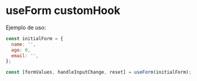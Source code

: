 # useForm customHook

Ejemplo de uso:

```javascript
const initialForm = {
  name: '',
  age: 0,
  email: '',
};

const [formValues, handleInputChange, reset] = useForm(initialForm);
```

